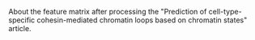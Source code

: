 About the feature matrix after processing the "Prediction of cell-type-specific cohesin-mediated chromatin loops based on chromatin states" article.
